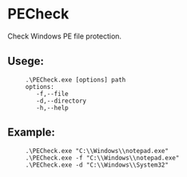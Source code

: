 # PECheck
Check Windows PE file protection.

## Usege:
         .\PECheck.exe [options] path
         options:
            -f,--file
            -d,--directory
            -h,--help

## Example:
         .\PECheck.exe "C:\\Windows\\notepad.exe"
         .\PECheck.exe -f "C:\\Windows\\notepad.exe"
         .\PECheck.exe -d "C:\\Windows\\System32"
